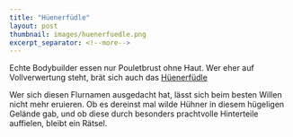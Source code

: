```yaml
---
title: "Hüenerfüdle"
layout: post
thumbnail: images/huenerfuedle.png
excerpt_separator: <!--more-->
---
```


Echte Bodybuilder essen nur Pouletbrust ohne Haut. Wer eher auf Vollverwertung steht, brät sich auch das [Hüenerfüdle](https://s.geo.admin.ch/kzwslm7s4iq2)

Wer sich diesen Flurnamen ausgedacht hat, lässt sich beim besten Willen nicht mehr eruieren. Ob es dereinst mal wilde Hühner in diesem hügeligen Gelände gab, und ob diese durch besonders prachtvolle Hinterteile auffielen, bleibt ein Rätsel.
<!--more -->
